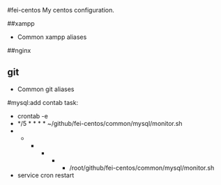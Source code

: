 #fei-centos
My centos configuration.

##xampp
+ Common xampp aliases

##nginx

## git
+ Common git aliases

#mysql:add contab task:
+ crontab -e
+ */5 * * * * ~/github/fei-centos/common/mysql/monitor.sh
+ * * * * * /root/github/fei-centos/common/mysql/monitor.sh
+ service cron restart
